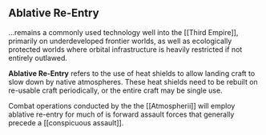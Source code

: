 ## Ablative Re-Entry  

...remains a commonly used technology well into the [[Third Empire]], primarily on underdeveloped frontier worlds, as well as ecologically protected worlds where orbital infrastructure is heavily restricted if not entirely outlawed.

**Ablative Re-Entry** refers to the use of heat shields to allow landing craft to slow down by native atmospheres. These heat shields need to be rebuilt on re-usable craft periodically, or the entire craft may be single use.

Combat operations conducted by the the [[Atmospherii]] will employ ablative re-entry for much of is forward assault forces that generally precede a [[conspicuous assault]].